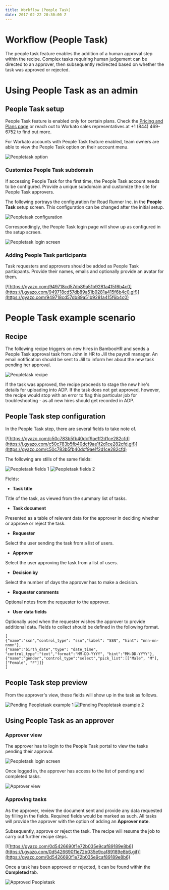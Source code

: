 ```yaml
---
title: Workflow (People Task)
date: 2017-02-22 20:30:00 Z
---
```


# Workflow (People Task)
The people task feature enables the addition of a human approval step within the recipe. Complex tasks requiring human judgement can be directed to an approver, then subsequently redirected based on whether the task was approved or rejected.

# Using People Task as an admin

## People Task setup
People Task feature is enabled only for certain plans. Check the [Pricing and Plans page](https://www.workato.com/pricing?audience=general) or reach out to Workato sales representatives at +1 (844) 469-6752 to find out more.

For Workato accounts with People Task feature enabled, team owners are able to view the People Task option on their account menu.

![Peopletask option](/_uploads/peopletask-docs/peopletask_option.png)

### Customize People Task subdomain

If accessing People Task for the first time, the People Task account needs to be configured. Provide a unique subdomain and customize the site for People Task approvers.

The following portrays the configuration for Road Runner Inc. in the **People Task** setup screen. This configuration can be changed after the initial setup.

![Peopletask configuration](/_uploads/peopletask-docs/peopletask_config.png)

Correspondingly, the People Task login page will show up as configured in the setup screen.

![Peopletask login screen](/_uploads/peopletask-docs/peopletask_login.png)

### Adding People Task participants
Task requesters and approvers should be added as People Task particpants. Provide their names, emails and optionally provide an avatar for them.

[![https://gyazo.com/949718cd57db89a51b9281a415f6b4c0](https://i.gyazo.com/949718cd57db89a51b9281a415f6b4c0.gif)](https://gyazo.com/949718cd57db89a51b9281a415f6b4c0)

# People Task example scenario

## Recipe
The following recipe triggers on new hires in BambooHR and sends a People Task approval task from John in HR to Jill the payroll manager. An email notification should be sent to Jill to inform her about the new task pending her approval.

![Peopletask recipe](/_uploads/peopletask-docs/peopletask_bamboo_recipe.png)

If the task was approved, the recipe proceeds to stage the new hire's details for uploading into ADP. If the task does not get approved, however, the recipe would stop with an error to flag this particular job for troubleshooting - as all new hires should get recorded in ADP.

## People Task step configuration
In the People Task step, there are several fields to take note of.

[![https://gyazo.com/c50c783b5fb40dcf9ae1f2d1ce282cfd](https://i.gyazo.com/c50c783b5fb40dcf9ae1f2d1ce282cfd.gif)](https://gyazo.com/c50c783b5fb40dcf9ae1f2d1ce282cfd)

The following are stills of the same fields:

![Peopletask fields 1](/_uploads/peopletask-docs/peopletask_fields1.png)
![Peopletask fields 2](/_uploads/peopletask-docs/peopletask_fields2.png)

Fields:
- **Task title**

Title of the task, as viewed from the summary list of tasks.

- **Task document**

Presented as a table of relevant data for the approver in deciding whether or approve or reject the task.

- **Requester**

Select the user sending the task from a list of users.

- **Approver**

Select the user approving the task from a list of users.

- **Decision by**

Select the number of days the approver has to make a decision.

- **Requester comments**

Optional notes from the requester to the approver.

- **User data fields**

Optionally used when the requester wishes the approver to provide additional data. Fields to collect should be defined in the following format.

```
[
{"name":"ssn","control_type": "ssn","label": "SSN", "hint": "nnn-nn-nnnn"},
{"name":"birth_date","type": "date_time", "control_type":"text","format":"MM-DD-YYYY", "hint":"MM-DD-YYYY"},
{"name":"gender","control_type":"select","pick_list":[["Male", "M"],["Female", "F"]]}
]
```

## People Task step preview
From the approver's view, these fields will show up in the task as follows.

![Pending Peopletask example 1](/_uploads/peopletask-docs/pending_peopletask_example1.png)
![Pending Peopletask example 2](/_uploads/peopletask-docs/pending_peopletask_example2.png)


## Using People Task as an approver

### Approver view
The approver has to login to the People Task portal to view the tasks pending their approval.

![Peopletask login screen](/_uploads/peopletask-docs/peopletask_login.png)

Once logged in, the approver has access to the list of pending and completed tasks.

![Approver view](/_uploads/peopletask-docs/approver_view.png)

### Approving tasks
As the approver, review the document sent and provide any data requested by filling in the fields. Required fields would be marked as such. All tasks will provide the approver with the option of adding an **Approver note**.

Subsequently, approve or reject the task. The recipe will resume the job to carry out further recipe steps.

[![https://gyazo.com/0d5426690f1e72b035e9caf89189e8b6](https://i.gyazo.com/0d5426690f1e72b035e9caf89189e8b6.gif)](https://gyazo.com/0d5426690f1e72b035e9caf89189e8b6)

Once a task has been approved or rejected, it can be found within the **Completed** tab.

![Approved Peopletask](/_uploads/peopletask-docs/approved_peopletask.png)